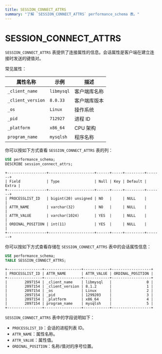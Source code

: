 ```yaml
---
title: SESSION_CONNECT_ATTRS
summary: "了解 `SESSION_CONNECT_ATTRS` performance_schema 表。"
---
```


# SESSION\_CONNECT\_ATTRS

`SESSION_CONNECT_ATTRS` 表提供了连接属性的信息。会话属性是客户端在建立连接时发送的键值对。

常见属性：

| 属性名称          | 示例          | 描述                     |
|-------------------|---------------|--------------------------|
| `_client_name`    | `libmysql`    | 客户端库名称             |
| `_client_version` | `8.0.33`      | 客户端库版本             |
| `_os`             | `Linux`       | 操作系统                 |
| `_pid`            | `712927`      | 进程 ID                  |
| `_platform`       | `x86_64`      | CPU 架构                 |
| `program_name`    | `mysqlsh`     | 程序名称                 |

你可以按如下方式查看 `SESSION_CONNECT_ATTRS` 表的列：


```sql
USE performance_schema;
DESCRIBE session_connect_attrs;
```

```
+------------------+---------------------+------+-----+---------+-------+
| Field            | Type                | Null | Key | Default | Extra |
+------------------+---------------------+------+-----+---------+-------+
| PROCESSLIST_ID   | bigint(20) unsigned | NO   |     | NULL    |       |
| ATTR_NAME        | varchar(32)         | NO   |     | NULL    |       |
| ATTR_VALUE       | varchar(1024)       | YES  |     | NULL    |       |
| ORDINAL_POSITION | int(11)             | YES  |     | NULL    |       |
+------------------+---------------------+------+-----+---------+-------+
```

你可以按如下方式查看存储在 `SESSION_CONNECT_ATTRS` 表中的会话属性信息：


```sql
USE performance_schema;
TABLE SESSION_CONNECT_ATTRS;
```

```
+----------------+-----------------+------------+------------------+
| PROCESSLIST_ID | ATTR_NAME       | ATTR_VALUE | ORDINAL_POSITION |
+----------------+-----------------+------------+------------------+
|        2097154 | _client_name    | libmysql   |                0 |
|        2097154 | _client_version | 8.1.2      |                1 |
|        2097154 | _os             | Linux      |                2 |
|        2097154 | _pid            | 1299203    |                3 |
|        2097154 | _platform       | x86_64     |                4 |
|        2097154 | program_name    | mysqlsh    |                5 |
+----------------+-----------------+------------+------------------+
```

`SESSION_CONNECT_ATTRS` 表中的字段说明如下：

* `PROCESSLIST_ID`：会话的进程列表 ID。
* `ATTR_NAME`：属性名称。
* `ATTR_VALUE`：属性值。
* `ORDINAL_POSITION`：名称/值对的序号位置。
